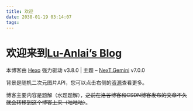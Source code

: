 ```yaml
---
title: 欢迎
date: 2038-01-19 03:14:07
tags:
---
```


# 欢迎来到[$\text{Lu-Anlai's Blog}$](https://www.Lu-Anlai.top/)

本博客由 [Hexo](https://hexo.io/zh-cn/) 强力驱动 v3.8.0 | 主题 – [NexT.Gemini](https://theme-next.org/) v7.0.0

背景是随机二次元图片$\text{API}$，您可以点击右侧的[资源](/sources/)查看更多。

博客主要内容是题解（水题题解），~~之前在洛谷博客和$\text{CSDN}$博客发布的文章不久就会转移到这个博客上来（咕咕咕）~~。
